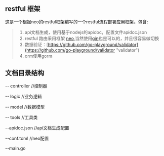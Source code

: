 ## restful 框架
这是一个根据neo的restful框架编写的一个restful流程部署应用框架，包含:

 > 1. api文档生成，使用基于nodejs的apidoc，配置文件apidoc.json
 > 2. restful 路由采用框架 [neo](https://github.com/ivpusic/neo "neo"),当然使用[gin](https://github.com/gin-gonic/gin "gin")也是可以的，并且很容易做切换
 > 3. 数据验证：[https://github.com/go-playground/validator](https://github.com/go-playground/validator "validator")
 > 4. orm使用gorm
 
## 文档目录结构
-- controller //控制器

-- logic //业务逻辑
 
-- model //数据模型

-- tools //工具类

--apidoc.json //api文档生成配置

--conf.toml //neo配置

--main.go
